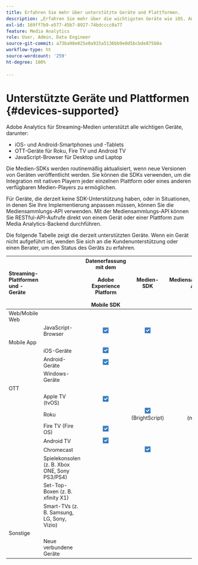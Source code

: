 ```yaml
---
title: Erfahren Sie mehr über unterstützte Geräte und Plattformen.
description: „Erfahren Sie mehr über die wichtigsten Geräte wie iOS, Android, OTT-Geräte und JavaScript-Browser, die Adobe Analytics for Streaming Media unterstützt.“
exl-id: 169ff7b9-e577-45b7-8927-74bdcccc0a77
feature: Media Analytics
role: User, Admin, Data Engineer
source-git-commit: a73ba98e025e0a915a5136bb9e0d5bcbde875b0a
workflow-type: ht
source-wordcount: '259'
ht-degree: 100%

---
```


# Unterstützte Geräte und Plattformen {#devices-supported}

Adobe Analytics für Streaming-Medien unterstützt alle wichtigen Geräte, darunter:

* iOS- und Android-Smartphones und -Tablets
* OTT-Geräte für Roku, Fire TV und Android TV
* JavaScript-Browser für Desktop und Laptop

Die Medien-SDKs werden routinemäßig aktualisiert, wenn neue Versionen von Geräten veröffentlicht werden. Sie können die SDKs verwenden, um die Integration mit nativen Playern jeder einzelnen Plattform oder eines anderen verfügbaren Medien-Players zu ermöglichen.

Für Geräte, die derzeit keine SDK-Unterstützung haben, oder in Situationen, in denen Sie Ihre Implementierung anpassen müssen, können Sie die Mediensammlungs-API verwenden. Mit der Mediensammlungs-API können Sie RESTful-API-Aufrufe direkt von einem Gerät oder einer Plattform zum Media Analytics-Backend durchführen.

Die folgende Tabelle zeigt die derzeit unterstützten Geräte. Wenn ein Gerät nicht aufgeführt ist, wenden Sie sich an die Kundenunterstützung oder einen Berater, um den Status des Geräts zu erfahren.

| Streaming-Plattformen und -Geräte |  | Datenerfassung mit dem<br></br> Adobe Experience Platform<br></br> Mobile SDK | Medien-SDK | Mediensammlungs-API |
|:---|:---|:---:|:---:|:---:|
| Web/Mobile Web |  |  |  |  |
|  | JavaScript-Browser | ![Unterstützt](/help/assets/icon-blue-check.png) | ![Unterstützt](/help/assets/icon-blue-check.png) | ![Unterstützt](/help/assets/icon-blue-check.png) |
| Mobile App |  |  |  |  |
|  | iOS-Geräte | ![Unterstützt](/help/assets/icon-blue-check.png) |  | ![Unterstützt](/help/assets/icon-blue-check.png) |
|  | Android-Geräte | ![Unterstützt](/help/assets/icon-blue-check.png) |  | ![Unterstützt](/help/assets/icon-blue-check.png) |
|  | Windows-Geräte |  |  | ![Unterstützt](/help/assets/icon-blue-check.png) |
| OTT |  |  |  |  |
|  | Apple TV (tvOS) | ![Unterstützt](/help/assets/icon-blue-check.png) |  | ![Unterstützt](/help/assets/icon-blue-check.png) |
|  | Roku |  | ![Unterstützt](/help/assets/icon-blue-check.png)<br>(BrightScript) | ![Unterstützt](/help/assets/icon-blue-check.png)<br>(nativ) |
|  | Fire TV (Fire OS) | ![Unterstützt](/help/assets/icon-blue-check.png) |  | ![Unterstützt](/help/assets/icon-blue-check.png) |
|  | Android TV | ![Unterstützt](/help/assets/icon-blue-check.png) |  | ![Unterstützt](/help/assets/icon-blue-check.png) |
|  | Chromecast |  | ![Unterstützt](/help/assets/icon-blue-check.png) | ![Unterstützt](/help/assets/icon-blue-check.png) |
|  | Spielekonsolen (z. B. Xbox ONE, Sony PS3/PS4) |  |  | ![Unterstützt](/help/assets/icon-blue-check.png) |
|  | Set-Top-Boxen (z. B. xfinity X1) |  |  | ![Unterstützt](/help/assets/icon-blue-check.png) |
|  | Smart-TVs (z. B. Samsung, LG, Sony, Vizio) |  |  | ![Unterstützt](/help/assets/icon-blue-check.png) |
| Sonstige |  |  |  |  |
|  | Neue verbundene Geräte |  |  | ![Unterstützt](/help/assets/icon-blue-check.png) |
